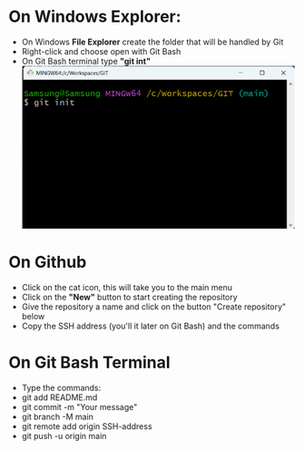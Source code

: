 # On Windows Explorer:
- On Windows **File Explorer** create the folder that will be handled by Git
- Right-click and choose open with Git Bash
- On Git Bash terminal type **"git int"**
![alt text](images/image001.png)

# On Github
- Click on the cat icon, this will take you to the main menu
- Click on the **"New"** button to start creating the repository
- Give the repository a name and click on the button "Create repository" below
- Copy the SSH address (you'll it later on Git Bash) and the commands 
  
# On Git Bash Terminal
- Type the commands:
- git add README.md
- git commit -m "Your message"
- git branch -M main
- git remote add origin SSH-address
- git push -u origin main 